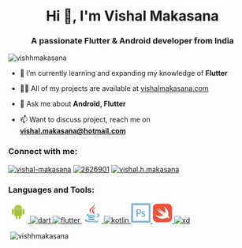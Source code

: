 <h1 align="center">Hi 👋, I'm Vishal Makasana</h1>
<h3 align="center">A passionate Flutter & Android developer from India</h3>

<p align="left"> <img src="https://komarev.com/ghpvc/?username=vishhmakasana&label=Profile%20views&color=0e75b6&style=flat" alt="vishhmakasana" /> </p>

- 🌱 I’m currently learning and expanding my knowledge of **Flutter**

- 👨‍💻 All of my projects are available at [vishalmakasana.com](https://vishalmakasana.com/)

- 💬 Ask me about **Android, Flutter**

- 📫 Want to discuss project, reach me on **vishal.makasana@hotmail.com**


<h3 align="left">Connect with me:</h3>
<p align="left">
<a href="https://linkedin.com/in/vishal-makasana" target="blank"><img align="center" src="https://cdn.jsdelivr.net/npm/simple-icons@3.0.1/icons/linkedin.svg" alt="vishal-makasana" height="30" width="40" /></a>
<a href="https://stackoverflow.com/users/2626901" target="blank"><img align="center" src="https://cdn.jsdelivr.net/npm/simple-icons@3.0.1/icons/stackoverflow.svg" alt="2626901" height="30" width="40" /></a>
<a href="https://fb.com/vishal.h.makasana" target="blank"><img align="center" src="https://cdn.jsdelivr.net/npm/simple-icons@3.0.1/icons/facebook.svg" alt="vishal.h.makasana" height="30" width="40" /></a>
</p>


<h3 align="left">Languages and Tools:</h3>
<p align="left"> <a href="https://developer.android.com" target="_blank"> <img src="https://raw.githubusercontent.com/devicons/devicon/master/icons/android/android-original-wordmark.svg" alt="android" width="40" height="40"/> </a> <a href="https://dart.dev" target="_blank"> <img src="https://www.vectorlogo.zone/logos/dartlang/dartlang-icon.svg" alt="dart" width="40" height="40"/> </a> <a href="https://flutter.dev" target="_blank"> <img src="https://www.vectorlogo.zone/logos/flutterio/flutterio-icon.svg" alt="flutter" width="40" height="40"/> </a> <a href="https://www.java.com" target="_blank"> <img src="https://raw.githubusercontent.com/devicons/devicon/master/icons/java/java-original.svg" alt="java" width="40" height="40"/> </a> <a href="https://kotlinlang.org" target="_blank"> <img src="https://www.vectorlogo.zone/logos/kotlinlang/kotlinlang-icon.svg" alt="kotlin" width="40" height="40"/> </a> <a href="https://www.photoshop.com/en" target="_blank"> <img src="https://raw.githubusercontent.com/devicons/devicon/master/icons/photoshop/photoshop-line.svg" alt="photoshop" width="40" height="40"/> </a> <a href="https://developer.apple.com/swift/" target="_blank"> <img src="https://raw.githubusercontent.com/devicons/devicon/master/icons/swift/swift-original.svg" alt="swift" width="40" height="40"/> </a> <a href="https://www.adobe.com/products/xd.html" target="_blank"> <img src="https://cdn.worldvectorlogo.com/logos/adobe-xd.svg" alt="xd" width="40" height="40"/> </a> </p>


<p>&nbsp;<img align="center" src="https://github-readme-stats.vercel.app/api?username=vishhmakasana&show_icons=true&locale=en" alt="vishhmakasana" /></p>
